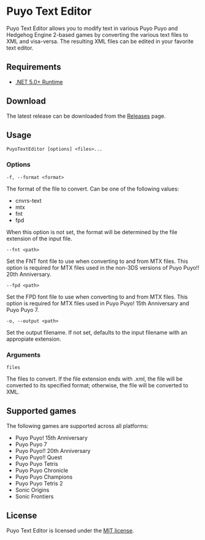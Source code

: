 # Puyo Text Editor
Puyo Text Editor allows you to modify text in various Puyo Puyo and Hedgehog Engine 2-based games by converting the various text files to XML and visa-versa. The resulting XML files can be edited in your favorite text editor.

## Requirements
* [.NET 5.0+ Runtime](https://dotnet.microsoft.com/download)

## Download
The latest release can be downloaded from the [Releases](https://github.com/nickworonekin/puyo-text-editor/releases) page.

## Usage
```
PuyoTextEditor [options] <files>...
```

### Options
`-f, --format <format>`

The format of the file to convert. Can be one of the following values:
* cnvrs-text
* mtx
* fnt
* fpd

When this option is not set, the format will be determined by the file extension of the input file.

`--fnt <path>`

Set the FNT font file to use when converting to and from MTX files. This option is required for MTX files used in the non-3DS versions of Puyo Puyo!! 20th Anniversary.

`--fpd <path>`

Set the FPD font file to use when converting to and from MTX files. This option is required for MTX files used in Puyo Puyo! 15th Anniversary and Puyo Puyo 7.

`-o, --output <path>`

Set the output filename. If not set, defaults to the input filename with an appropiate extension.

### Arguments

`files`

The files to convert. If the file extension ends with .xml, the file will be converted to its specified format; otherwise, the file will be converted to XML.

## Supported games
The following games are supported across all platforms:
* Puyo Puyo! 15th Anniversary
* Puyo Puyo 7
* Puyo Puyo!! 20th Anniversary
* Puyo Puyo!! Quest
* Puyo Puyo Tetris
* Puyo Puyo Chronicle
* Puyo Puyo Champions
* Puyo Puyo Tetris 2
* Sonic Origins
* Sonic Frontiers

## License
Puyo Text Editor is licensed under the [MIT license](LICENSE.md).